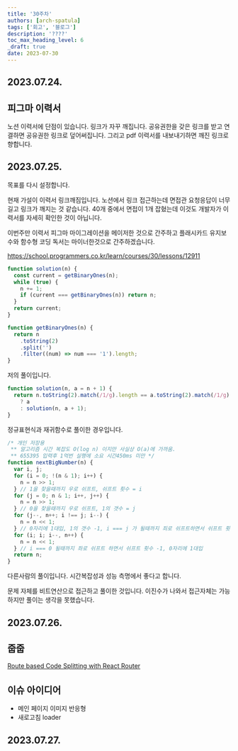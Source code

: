 ```yaml
---
title: '30주차'
authors: [arch-spatula]
tags: ['회고', '블로그']
description: '????'
toc_max_heading_level: 6
_draft: true
date: 2023-07-30
---
```


<!--truncate-->

## 2023.07.24.

## 피그마 이력서

노션 이력서에 단점이 있습니다. 링크가 자꾸 깨집니다. 공유권한을 갖은 링크를 받고 연결하면 공유권한 링크로 덮어써집니다. 그리고 pdf 이력서를 내보내기하면 깨진 링크로 향합니다.

## 2023.07.25.

목표를 다시 설정합니다.

현재 가설이 이력서 링크깨짐입니다. 노션에서 링크 접근하는데 면접관 요청응답이 너무 길고 링크가 깨지는 것 같습니다. 40개 중에서 면접이 1개 잡혔는데 이것도 개발자가 이력서를 자세히 확인한 것이 아닙니다.

이번주만 이력서 피그마 마이그레이션을 메이저한 것으로 간주하고 플래시카드 유지보수와 함수형 코딩 독서는 마이너한것으로 간주하겠습니다.

https://school.programmers.co.kr/learn/courses/30/lessons/12911

```js
function solution(n) {
  const current = getBinaryOnes(n);
  while (true) {
    n += 1;
    if (current === getBinaryOnes(n)) return n;
  }
  return current;
}

function getBinaryOnes(n) {
  return n
    .toString(2)
    .split('')
    .filter((num) => num === '1').length;
}
```

저의 풀이입니다.

```js
function solution(n, a = n + 1) {
  return n.toString(2).match(/1/g).length == a.toString(2).match(/1/g).length
    ? a
    : solution(n, a + 1);
}
```

정규표현식과 재귀함수로 풀이한 경우입니다.

```js
/* 개인 저장용
 ** 알고리즘 시간 복잡도 O(log n) 이지만 사실상 O(a)에 가까움.
 ** 655395 입력후 1억번 실행에 소요 시간450ms 미만 */
function nextBigNumber(n) {
  var i, j;
  for (i = 0; !(n & 1); i++) {
    n = n >> 1;
  } // 1을 찾을때까지 우로 쉬프트, 쉬프트 횟수 = i
  for (j = 0; n & 1; i++, j++) {
    n = n >> 1;
  } // 0을 찾을때까지 우로 쉬프트, 1의 갯수 = j
  for (j--, n++; i !== j; i--) {
    n = n << 1;
  } // 0자리에 1대입, 1의 갯수 -1, i === j 가 될때까지 죄로 쉬프트하면서 쉬프트 횟수 -1
  for (i; i; i--, n++) {
    n = n << 1;
  } // i === 0 될때까지 좌로 쉬프트 하면서 쉬프트 횟수 -1, 0자리에 1대입
  return n;
}
```

다른사람의 풀이입니다. 시간복잡성과 성능 측명에서 좋다고 합니다.

문제 자체를 비트연산으로 접근하고 풀이한 것입니다. 이진수가 나와서 접근자체는 가능하지만 풀이는 생각을 못했습니다.

## 2023.07.26.

## 줍줍

[Route based Code Splitting with React Router](https://www.youtube.com/watch?v=5ZFK_5V8VpI)

## 이슈 아이디어

- 메인 페이지 이미지 반응형
- 새로고침 loader

## 2023.07.27.
